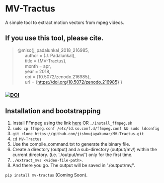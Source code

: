 # MV-Tractus
A simple tool to extract motion vectors from mpeg videos.

## If you use this tool, please cite.

> @misc{j_padalunkal_2018_216985,  
&nbsp;&nbsp;&nbsp;&nbsp;&nbsp;&nbsp;author = {J. Padalunkal},  
&nbsp;&nbsp;&nbsp;&nbsp;&nbsp;&nbsp;title = {MV-Tractus},  
&nbsp;&nbsp;&nbsp;&nbsp;&nbsp;&nbsp;month = apr,  
&nbsp;&nbsp;&nbsp;&nbsp;&nbsp;&nbsp;year = 2018,  
&nbsp;&nbsp;&nbsp;&nbsp;&nbsp;&nbsp;doi = {10.5072/zenodo.216985},  
&nbsp;&nbsp;&nbsp;&nbsp;&nbsp;&nbsp;url = {https://doi.org/10.5072/zenodo.216985}
}

### [![DOI](https://sandbox.zenodo.org/badge/DOI/10.5072/zenodo.216985.svg)](https://doi.org/10.5072/zenodo.216985)

## Installation and bootstrapping

1. Install FFmpeg using the link [here](http://embedonix.com/articles/linux/installing-ffmpeg-from-source-on-ubuntu-14-0-4/) OR `./install_ffmpeg.sh`
2. `sudo cp ffmpeg.conf /etc/ld.so.conf.d/ffmpeg.conf && sudo ldconfig`
2. `git clone https://github.com/jishnujayakumar/MV-Tractus.git` 
3. `cd MV-Tractus`
4. Use the compile_command.txt to generate the binary file.
5. Create a directory (output) and a sub-directory (output/mv/) within the current directory. (i.e. './output/mv/') only for the first time.
6. `./extract_mvs <video-file-path>`.
7. And there you go. The output will be saved in './output/mv/'.

`pip install mv-tractus` (Coming Soon).
